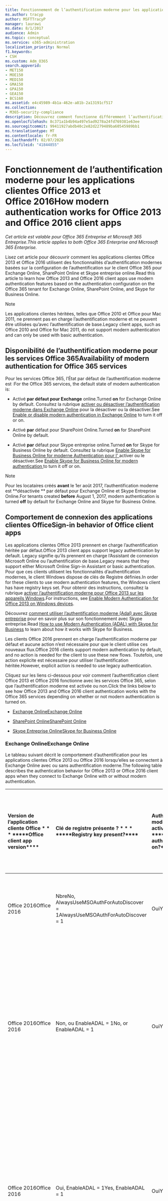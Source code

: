 ```yaml
---
title: Fonctionnement de l’authentification moderne pour les applications clientes Office 2013 et Office 2016
ms.author: tracyp
author: MSFTTracyP
manager: laurawi
ms.date: 8/1/2017
audience: Admin
ms.topic: conceptual
ms.service: o365-administration
localization_priority: Normal
f1.keywords:
- CSH
ms.custom: Adm_O365
search.appverid:
- MET150
- MOE150
- MED150
- GMA150
- GPA150
- GEA150
- BCS160
ms.assetid: e4c45989-4b1a-462e-a81b-2a13191cf517
ms.collection:
- M365-security-compliance
description: Découvrez comment fonctionne différemment l’authentification moderne Office 365 pour les applications clientes Office 2013 et 2016.
ms.openlocfilehash: 8c371a1b4b94a497e5ad9278a24fd769381e63ee
ms.sourcegitcommit: 99411927abdb40c2e82d2279489ba60545989bb1
ms.translationtype: MT
ms.contentlocale: fr-FR
ms.lasthandoff: 02/07/2020
ms.locfileid: "41844855"
---
```

# <a name="how-modern-authentication-works-for-office-2013-and-office-2016-client-apps"></a><span data-ttu-id="4ea87-103">Fonctionnement de l’authentification moderne pour les applications clientes Office 2013 et Office 2016</span><span class="sxs-lookup"><span data-stu-id="4ea87-103">How modern authentication works for Office 2013 and Office 2016 client apps</span></span>

<span data-ttu-id="4ea87-104">*Cet article est valable pour Office 365 Entreprise et Microsoft 365 Entreprise*.</span><span class="sxs-lookup"><span data-stu-id="4ea87-104">*This article applies to both Office 365 Enterprise and Microsoft 365 Enterprise.*</span></span>

<span data-ttu-id="4ea87-105">Lisez cet article pour découvrir comment les applications clientes Office 2013 et Office 2016 utilisent des fonctionnalités d’authentification modernes basées sur la configuration de l’authentification sur le client Office 365 pour Exchange Online, SharePoint Online et Skype entreprise online.</span><span class="sxs-lookup"><span data-stu-id="4ea87-105">Read this article to learn how Office 2013 and Office 2016 client apps use modern authentication features based on the authentication configuration on the Office 365 tenant for Exchange Online, SharePoint Online, and Skype for Business Online.</span></span>

> [!NOTE]
> <span data-ttu-id="4ea87-106">Les applications clientes héritées, telles que Office 2010 et Office pour Mac 2011, ne prennent pas en charge l’authentification moderne et ne peuvent être utilisées qu’avec l’authentification de base.</span><span class="sxs-lookup"><span data-stu-id="4ea87-106">Legacy client apps, such as Office 2010 and Office for Mac 2011, do not support modern authentication and can only be used with basic authentication.</span></span>

## <a name="availability-of-modern-authentication-for-office-365-services"></a><span data-ttu-id="4ea87-107">Disponibilité de l’authentification moderne pour les services Office 365</span><span class="sxs-lookup"><span data-stu-id="4ea87-107">Availability of modern authentication for Office 365 services</span></span>

<span data-ttu-id="4ea87-108">Pour les services Office 365, l’État par défaut de l’authentification moderne est :</span><span class="sxs-lookup"><span data-stu-id="4ea87-108">For the Office 365 services, the default state of modern authentication is:</span></span>
  
- <span data-ttu-id="4ea87-109">Activé **par défaut pour Exchange** online.</span><span class="sxs-lookup"><span data-stu-id="4ea87-109">Turned **on** for Exchange Online by default.</span></span> <span data-ttu-id="4ea87-110">Consultez la rubrique [activer ou désactiver l’authentification moderne dans Exchange Online](https://support.office.com/article/58018196-f918-49cd-8238-56f57f38d662) pour la désactiver ou la désactiver.</span><span class="sxs-lookup"><span data-stu-id="4ea87-110">See [Enable or disable modern authentication in Exchange Online](https://support.office.com/article/58018196-f918-49cd-8238-56f57f38d662) to turn it off or on.</span></span> 
    
- <span data-ttu-id="4ea87-111">Activé **par** défaut pour SharePoint Online.</span><span class="sxs-lookup"><span data-stu-id="4ea87-111">Turned **on** for SharePoint Online by default.</span></span> 
    
- <span data-ttu-id="4ea87-112">Activé **par** défaut pour Skype entreprise online.</span><span class="sxs-lookup"><span data-stu-id="4ea87-112">Turned **on** for Skype for Business Online by default.</span></span> <span data-ttu-id="4ea87-113">Consultez la rubrique [Enable Skype for Business Online for moderne Authentication pour l' ](https://social.technet.microsoft.com/wiki/contents/articles/34339.skype-for-business-online-enable-your-tenant-for-modern-authentication.aspx)activer ou le désactiver.</span><span class="sxs-lookup"><span data-stu-id="4ea87-113">See [Enable Skype for Business Online for modern authentication ](https://social.technet.microsoft.com/wiki/contents/articles/34339.skype-for-business-online-enable-your-tenant-for-modern-authentication.aspx)to turn it off or on.</span></span>

> [!NOTE]
> <span data-ttu-id="4ea87-114">Pour les locataires créés **avant** le 1er août 2017, l’authentification moderne est \*\*désactivée \*\* par défaut pour Exchange Online et Skype Entreprise Online.</span><span class="sxs-lookup"><span data-stu-id="4ea87-114">For tenants created **before** August 1, 2017, modern authentication is turned **off** by default for Exchange Online and Skype for Business Online.</span></span>
    
## <a name="sign-in-behavior-of-office-client-apps"></a><span data-ttu-id="4ea87-115">Comportement de connexion des applications clientes Office</span><span class="sxs-lookup"><span data-stu-id="4ea87-115">Sign-in behavior of Office client apps</span></span>

<span data-ttu-id="4ea87-116">Les applications clientes Office 2013 prennent en charge l’authentification héritée par défaut.</span><span class="sxs-lookup"><span data-stu-id="4ea87-116">Office 2013 client apps support legacy authentication by default.</span></span> <span data-ttu-id="4ea87-117">Legacy signifie qu’ils prennent en charge l’Assistant de connexion Microsoft Online ou l’authentification de base.</span><span class="sxs-lookup"><span data-stu-id="4ea87-117">Legacy means that they support either Microsoft Online Sign-in Assistant or basic authentication.</span></span> <span data-ttu-id="4ea87-118">Pour que ces clients utilisent les fonctionnalités d’authentification modernes, le client Windows dispose de clés de Registre définies.</span><span class="sxs-lookup"><span data-stu-id="4ea87-118">In order for these clients to use modern authentication features, the Windows client has have registry keys set.</span></span> <span data-ttu-id="4ea87-119">Pour obtenir des instructions, consultez la rubrique [activer l’authentification moderne pour Office 2013 sur les appareils Windows](https://support.office.com/article/7dc1c01a-090f-4971-9677-f1b192d6c910).</span><span class="sxs-lookup"><span data-stu-id="4ea87-119">For instructions, see [Enable Modern Authentication for Office 2013 on Windows devices](https://support.office.com/article/7dc1c01a-090f-4971-9677-f1b192d6c910).</span></span>
  
<span data-ttu-id="4ea87-120">Découvrez [comment utiliser l’authentification moderne (Adal) avec Skype entreprise](https://go.microsoft.com/fwlink/p/?LinkId=785431) pour en savoir plus sur son fonctionnement avec Skype entreprise.</span><span class="sxs-lookup"><span data-stu-id="4ea87-120">Read [How to use Modern Authentication (ADAL) with Skype for Business](https://go.microsoft.com/fwlink/p/?LinkId=785431) to learn about how it works with Skype for Business.</span></span> 
  
<span data-ttu-id="4ea87-121">Les clients Office 2016 prennent en charge l’authentification moderne par défaut et aucune action n’est nécessaire pour que le client utilise ces nouveaux flux.</span><span class="sxs-lookup"><span data-stu-id="4ea87-121">Office 2016 clients support modern authentication by default, and no action is needed for the client to use these new flows.</span></span> <span data-ttu-id="4ea87-122">Toutefois, une action explicite est nécessaire pour utiliser l’authentification héritée.</span><span class="sxs-lookup"><span data-stu-id="4ea87-122">However, explicit action is needed to use legacy authentication.</span></span>
  
<span data-ttu-id="4ea87-123">Cliquez sur les liens ci-dessous pour voir comment l’authentification client Office 2013 et Office 2016 fonctionne avec les services Office 365, selon que l’authentification moderne est activée ou non.</span><span class="sxs-lookup"><span data-stu-id="4ea87-123">Click the links below to see how Office 2013 and Office 2016 client authentication works with the Office 365 services depending on whether or not modern authentication is turned on.</span></span>
  
- [<span data-ttu-id="4ea87-124">Exchange Online</span><span class="sxs-lookup"><span data-stu-id="4ea87-124">Exchange Online</span></span>](modern-auth-for-office-2013-and-2016.md#BK_EchangeOnline)
    
- [<span data-ttu-id="4ea87-125">SharePoint Online</span><span class="sxs-lookup"><span data-stu-id="4ea87-125">SharePoint Online</span></span>](modern-auth-for-office-2013-and-2016.md#BK_SharePointOnline)
    
- [<span data-ttu-id="4ea87-126">Skype Entreprise Online</span><span class="sxs-lookup"><span data-stu-id="4ea87-126">Skype for Business Online</span></span>](modern-auth-for-office-2013-and-2016.md#BK_SFBO)
    
<span data-ttu-id="4ea87-127"><a name="BK_EchangeOnline"> </a></span><span class="sxs-lookup"><span data-stu-id="4ea87-127"><a name="BK_EchangeOnline"> </a></span></span>
### <a name="exchange-online"></a><span data-ttu-id="4ea87-128">Exchange Online</span><span class="sxs-lookup"><span data-stu-id="4ea87-128">Exchange Online</span></span>

<span data-ttu-id="4ea87-129">Le tableau suivant décrit le comportement d’authentification pour les applications clientes Office 2013 ou Office 2016 lorsqu’elles se connectent à Exchange Online avec ou sans authentification moderne.</span><span class="sxs-lookup"><span data-stu-id="4ea87-129">The following table describes the authentication behavior for Office 2013 or Office 2016 client apps when they connect to Exchange Online with or without modern authentication.</span></span>
  
|<span data-ttu-id="4ea87-130">Version de l’application cliente Office \* \* \* \*</span><span class="sxs-lookup"><span data-stu-id="4ea87-130">\*\*\*\*Office client app version\*\*\*\*</span></span>|<span data-ttu-id="4ea87-131">Clé de registre présente ? \* \* \* \*</span><span class="sxs-lookup"><span data-stu-id="4ea87-131">\*\*\*\*Registry key present?\*\*\*\*</span></span>|<span data-ttu-id="4ea87-132">Authentification moderne activée ? \* \* \* \*</span><span class="sxs-lookup"><span data-stu-id="4ea87-132">\*\*\*\*Modern authentication on?\*\*\*\*</span></span>|<span data-ttu-id="4ea87-133">Comportement d’authentification avec l’authentification moderne activée pour le client (par défaut) \* \* \* \*</span><span class="sxs-lookup"><span data-stu-id="4ea87-133">\*\*\*\*Authentication behavior with modern authentication turned on for the tenant (default)\*\*\*\*</span></span>|<span data-ttu-id="4ea87-134">Comportement d’authentification avec l’authentification moderne désactivée pour le client \* \* \* \*</span><span class="sxs-lookup"><span data-stu-id="4ea87-134">\*\*\*\*Authentication behavior with modern authentication turned off for the tenant\*\*\*\*</span></span>|
|:-----|:-----|:-----|:-----|:-----|
|<span data-ttu-id="4ea87-135">Office 2016</span><span class="sxs-lookup"><span data-stu-id="4ea87-135">Office 2016</span></span>  <br/> |<span data-ttu-id="4ea87-136">Nbre</span><span class="sxs-lookup"><span data-stu-id="4ea87-136">No,</span></span> <br> <span data-ttu-id="4ea87-137">AlwaysUseMSOAuthForAutoDiscover = 1</span><span class="sxs-lookup"><span data-stu-id="4ea87-137">AlwaysUseMSOAuthForAutoDiscover = 1</span></span> <br/> |<span data-ttu-id="4ea87-138">Oui</span><span class="sxs-lookup"><span data-stu-id="4ea87-138">Yes</span></span>  <br/> |<span data-ttu-id="4ea87-139">Force l’authentification moderne sur Outlook 2010, 2013 ou 2016</span><span class="sxs-lookup"><span data-stu-id="4ea87-139">Forces modern authentication on Outlook 2010, 2013 or 2016</span></span> <br/> [<span data-ttu-id="4ea87-140">Plus d’informations</span><span class="sxs-lookup"><span data-stu-id="4ea87-140">More info</span></span>](https://support.microsoft.com/help/3126599/outlook-prompts-for-password-when-modern-authentication-is-enabled)|<span data-ttu-id="4ea87-141">Force l’authentification moderne dans le client Outlook.</span><span class="sxs-lookup"><span data-stu-id="4ea87-141">Forces modern authentication within the Outlook client.</span></span><br/> |
|<span data-ttu-id="4ea87-142">Office 2016</span><span class="sxs-lookup"><span data-stu-id="4ea87-142">Office 2016</span></span>  <br/> |<span data-ttu-id="4ea87-143">Non, ou EnableADAL = 1</span><span class="sxs-lookup"><span data-stu-id="4ea87-143">No, or EnableADAL = 1</span></span>  <br/> |<span data-ttu-id="4ea87-144">Oui</span><span class="sxs-lookup"><span data-stu-id="4ea87-144">Yes</span></span>  <br/> |<span data-ttu-id="4ea87-145">L’authentification moderne est tentée en premier.</span><span class="sxs-lookup"><span data-stu-id="4ea87-145">Modern authentication is attempted first.</span></span> <span data-ttu-id="4ea87-146">Si le serveur refuse une connexion d’authentification moderne, l’authentification de base est alors utilisée.</span><span class="sxs-lookup"><span data-stu-id="4ea87-146">If the server refuses a modern authentication connection, then basic authentication is used.</span></span> <span data-ttu-id="4ea87-147">Le serveur refuse l’authentification moderne lorsque le client n’est pas activé.</span><span class="sxs-lookup"><span data-stu-id="4ea87-147">Server refuses modern authentication when the tenant is not enabled.</span></span>  <br/> |<span data-ttu-id="4ea87-148">L’authentification moderne est tentée en premier.</span><span class="sxs-lookup"><span data-stu-id="4ea87-148">Modern authentication is attempted first.</span></span> <span data-ttu-id="4ea87-149">Si le serveur refuse une connexion d’authentification moderne, l’authentification de base est alors utilisée.</span><span class="sxs-lookup"><span data-stu-id="4ea87-149">If the server refuses a modern authentication connection, then basic authentication is used.</span></span> <span data-ttu-id="4ea87-150">Le serveur refuse l’authentification moderne lorsque le client n’est pas activé.</span><span class="sxs-lookup"><span data-stu-id="4ea87-150">Server refuses modern authentication when the tenant is not enabled.</span></span>  <br/> |
|<span data-ttu-id="4ea87-151">Office 2016</span><span class="sxs-lookup"><span data-stu-id="4ea87-151">Office 2016</span></span>  <br/> |<span data-ttu-id="4ea87-152">Oui, EnableADAL = 1</span><span class="sxs-lookup"><span data-stu-id="4ea87-152">Yes, EnableADAL = 1</span></span>  <br/> |<span data-ttu-id="4ea87-153">Oui</span><span class="sxs-lookup"><span data-stu-id="4ea87-153">Yes</span></span>  <br/> |<span data-ttu-id="4ea87-154">L’authentification moderne est tentée en premier.</span><span class="sxs-lookup"><span data-stu-id="4ea87-154">Modern authentication is attempted first.</span></span> <span data-ttu-id="4ea87-155">Si le serveur refuse une connexion d’authentification moderne, l’authentification de base est alors utilisée.</span><span class="sxs-lookup"><span data-stu-id="4ea87-155">If the server refuses a modern authentication connection, then basic authentication is used.</span></span> <span data-ttu-id="4ea87-156">Le serveur refuse l’authentification moderne lorsque le client n’est pas activé.</span><span class="sxs-lookup"><span data-stu-id="4ea87-156">Server refuses modern authentication when the tenant is not enabled.</span></span>  <br/> |<span data-ttu-id="4ea87-157">L’authentification moderne est tentée en premier.</span><span class="sxs-lookup"><span data-stu-id="4ea87-157">Modern authentication is attempted first.</span></span> <span data-ttu-id="4ea87-158">Si le serveur refuse une connexion d’authentification moderne, l’authentification de base est alors utilisée.</span><span class="sxs-lookup"><span data-stu-id="4ea87-158">If the server refuses a modern authentication connection, then basic authentication is used.</span></span> <span data-ttu-id="4ea87-159">Le serveur refuse l’authentification moderne lorsque le client n’est pas activé.</span><span class="sxs-lookup"><span data-stu-id="4ea87-159">Server refuses modern authentication when the tenant is not enabled.</span></span>  <br/> |
|<span data-ttu-id="4ea87-160">Office 2016</span><span class="sxs-lookup"><span data-stu-id="4ea87-160">Office 2016</span></span>  <br/> |<span data-ttu-id="4ea87-161">Oui, EnableADAL = 0</span><span class="sxs-lookup"><span data-stu-id="4ea87-161">Yes, EnableADAL=0</span></span>  <br/> |<span data-ttu-id="4ea87-162">Non</span><span class="sxs-lookup"><span data-stu-id="4ea87-162">No</span></span>  <br/> |<span data-ttu-id="4ea87-163">Authentification de base</span><span class="sxs-lookup"><span data-stu-id="4ea87-163">Basic authentication</span></span>  <br/> |<span data-ttu-id="4ea87-164">Authentification de base</span><span class="sxs-lookup"><span data-stu-id="4ea87-164">Basic authentication</span></span>  <br/> |
|<span data-ttu-id="4ea87-165">Office 2013</span><span class="sxs-lookup"><span data-stu-id="4ea87-165">Office 2013</span></span>  <br/> |<span data-ttu-id="4ea87-166">Non</span><span class="sxs-lookup"><span data-stu-id="4ea87-166">No</span></span>  <br/> |<span data-ttu-id="4ea87-167">Non</span><span class="sxs-lookup"><span data-stu-id="4ea87-167">No</span></span>  <br/> |<span data-ttu-id="4ea87-168">Authentification de base</span><span class="sxs-lookup"><span data-stu-id="4ea87-168">Basic authentication</span></span>  <br/> |<span data-ttu-id="4ea87-169">Authentification de base</span><span class="sxs-lookup"><span data-stu-id="4ea87-169">Basic authentication</span></span>  <br/> |
|<span data-ttu-id="4ea87-170">Office 2013</span><span class="sxs-lookup"><span data-stu-id="4ea87-170">Office 2013</span></span>  <br/> |<span data-ttu-id="4ea87-171">Oui, EnableADAL = 1</span><span class="sxs-lookup"><span data-stu-id="4ea87-171">Yes, EnableADAL = 1</span></span>  <br/> |<span data-ttu-id="4ea87-172">Oui</span><span class="sxs-lookup"><span data-stu-id="4ea87-172">Yes</span></span>  <br/> |<span data-ttu-id="4ea87-173">L’authentification moderne est tentée en premier.</span><span class="sxs-lookup"><span data-stu-id="4ea87-173">Modern authentication is attempted first.</span></span> <span data-ttu-id="4ea87-174">Si le serveur refuse une connexion d’authentification moderne, l’authentification de base est alors utilisée.</span><span class="sxs-lookup"><span data-stu-id="4ea87-174">If the server refuses a modern authentication connection, then basic authentication is used.</span></span> <span data-ttu-id="4ea87-175">Le serveur refuse l’authentification moderne lorsque le client n’est pas activé.</span><span class="sxs-lookup"><span data-stu-id="4ea87-175">Server refuses modern authentication when the tenant is not enabled.</span></span>  <br/> |<span data-ttu-id="4ea87-176">L’authentification moderne est tentée en premier.</span><span class="sxs-lookup"><span data-stu-id="4ea87-176">Modern authentication is attempted first.</span></span> <span data-ttu-id="4ea87-177">Si le serveur refuse une connexion d’authentification moderne, l’authentification de base est alors utilisée.</span><span class="sxs-lookup"><span data-stu-id="4ea87-177">If the server refuses a modern authentication connection, then basic authentication is used.</span></span> <span data-ttu-id="4ea87-178">Le serveur refuse l’authentification moderne lorsque le client n’est pas activé.</span><span class="sxs-lookup"><span data-stu-id="4ea87-178">Server refuses modern authentication when the tenant is not enabled.</span></span>  <br/> |
   
<span data-ttu-id="4ea87-179"><a name="BK_SharePointOnline"> </a></span><span class="sxs-lookup"><span data-stu-id="4ea87-179"><a name="BK_SharePointOnline"> </a></span></span>
### <a name="sharepoint-online"></a><span data-ttu-id="4ea87-180">SharePoint Online</span><span class="sxs-lookup"><span data-stu-id="4ea87-180">SharePoint Online</span></span>

<span data-ttu-id="4ea87-181">Le tableau suivant décrit le comportement d’authentification pour les applications clientes Office 2013 ou Office 2016 lorsqu’elles se connectent à SharePoint Online avec ou sans authentification moderne.</span><span class="sxs-lookup"><span data-stu-id="4ea87-181">The following table describes the authentication behavior for Office 2013 or Office 2016 client apps when they connect to SharePoint Online with or without modern authentication.</span></span>
  
|<span data-ttu-id="4ea87-182">Version de l’application cliente Office \* \* \* \*</span><span class="sxs-lookup"><span data-stu-id="4ea87-182">\*\*\*\*Office client app version\*\*\*\*</span></span>|<span data-ttu-id="4ea87-183">Clé de registre présente ? \* \* \* \*</span><span class="sxs-lookup"><span data-stu-id="4ea87-183">\*\*\*\*Registry key present?\*\*\*\*</span></span>|<span data-ttu-id="4ea87-184">Authentification moderne activée ? \* \* \* \*</span><span class="sxs-lookup"><span data-stu-id="4ea87-184">\*\*\*\*Modern authentication on?\*\*\*\*</span></span>|<span data-ttu-id="4ea87-185">Comportement d’authentification avec l’authentification moderne activée pour le client (par défaut) \* \* \* \*</span><span class="sxs-lookup"><span data-stu-id="4ea87-185">\*\*\*\*Authentication behavior with modern authentication turned on for the tenant (default)\*\*\*\*</span></span>|<span data-ttu-id="4ea87-186">Comportement d’authentification avec l’authentification moderne désactivée pour le client \* \* \* \*</span><span class="sxs-lookup"><span data-stu-id="4ea87-186">\*\*\*\*Authentication behavior with modern authentication turned off for the tenant\*\*\*\*</span></span>|
|:-----|:-----|:-----|:-----|:-----|
|<span data-ttu-id="4ea87-187">Office 2016</span><span class="sxs-lookup"><span data-stu-id="4ea87-187">Office 2016</span></span>  <br/> |<span data-ttu-id="4ea87-188">Non, ou EnableADAL = 1</span><span class="sxs-lookup"><span data-stu-id="4ea87-188">No, or EnableADAL = 1</span></span>  <br/> |<span data-ttu-id="4ea87-189">Oui</span><span class="sxs-lookup"><span data-stu-id="4ea87-189">Yes</span></span>  <br/> |<span data-ttu-id="4ea87-190">Authentification moderne uniquement.</span><span class="sxs-lookup"><span data-stu-id="4ea87-190">Modern authentication only.</span></span>  <br/> |<span data-ttu-id="4ea87-191">Échec de la connexion.</span><span class="sxs-lookup"><span data-stu-id="4ea87-191">Failure to connect.</span></span>  <br/> |
|<span data-ttu-id="4ea87-192">Office 2016</span><span class="sxs-lookup"><span data-stu-id="4ea87-192">Office 2016</span></span>  <br/> |<span data-ttu-id="4ea87-193">Oui, EnableADAL = 1</span><span class="sxs-lookup"><span data-stu-id="4ea87-193">Yes, EnableADAL = 1</span></span>  <br/> |<span data-ttu-id="4ea87-194">Oui</span><span class="sxs-lookup"><span data-stu-id="4ea87-194">Yes</span></span>  <br/> |<span data-ttu-id="4ea87-195">Authentification moderne uniquement.</span><span class="sxs-lookup"><span data-stu-id="4ea87-195">Modern authentication only.</span></span>  <br/> |<span data-ttu-id="4ea87-196">Échec de la connexion.</span><span class="sxs-lookup"><span data-stu-id="4ea87-196">Failure to connect.</span></span>  <br/> |
|<span data-ttu-id="4ea87-197">Office 2016</span><span class="sxs-lookup"><span data-stu-id="4ea87-197">Office 2016</span></span>  <br/> |<span data-ttu-id="4ea87-198">Oui, EnableADAL = 0</span><span class="sxs-lookup"><span data-stu-id="4ea87-198">Yes, EnableADAL = 0</span></span>  <br/> |<span data-ttu-id="4ea87-199">Non</span><span class="sxs-lookup"><span data-stu-id="4ea87-199">No</span></span>  <br/> |<span data-ttu-id="4ea87-200">Assistant de connexion Microsoft Online uniquement.</span><span class="sxs-lookup"><span data-stu-id="4ea87-200">Microsoft Online Sign-in Assistant only.</span></span>  <br/> |<span data-ttu-id="4ea87-201">Assistant de connexion Microsoft Online uniquement.</span><span class="sxs-lookup"><span data-stu-id="4ea87-201">Microsoft Online Sign-in Assistant only.</span></span>  <br/> |
|<span data-ttu-id="4ea87-202">Office 2013</span><span class="sxs-lookup"><span data-stu-id="4ea87-202">Office 2013</span></span>  <br/> |<span data-ttu-id="4ea87-203">Non</span><span class="sxs-lookup"><span data-stu-id="4ea87-203">No</span></span>  <br/> |<span data-ttu-id="4ea87-204">Non</span><span class="sxs-lookup"><span data-stu-id="4ea87-204">No</span></span>  <br/> |<span data-ttu-id="4ea87-205">Assistant de connexion Microsoft Online uniquement.</span><span class="sxs-lookup"><span data-stu-id="4ea87-205">Microsoft Online Sign-in Assistant only.</span></span>  <br/> |<span data-ttu-id="4ea87-206">Assistant de connexion Microsoft Online uniquement.</span><span class="sxs-lookup"><span data-stu-id="4ea87-206">Microsoft Online Sign-in Assistant only.</span></span>  <br/> |
|<span data-ttu-id="4ea87-207">Office 2013</span><span class="sxs-lookup"><span data-stu-id="4ea87-207">Office 2013</span></span>  <br/> |<span data-ttu-id="4ea87-208">Oui, EnableADAL = 1</span><span class="sxs-lookup"><span data-stu-id="4ea87-208">Yes, EnableADAL = 1</span></span>  <br/> |<span data-ttu-id="4ea87-209">Oui</span><span class="sxs-lookup"><span data-stu-id="4ea87-209">Yes</span></span>  <br/> |<span data-ttu-id="4ea87-210">Authentification moderne uniquement.</span><span class="sxs-lookup"><span data-stu-id="4ea87-210">Modern authentication only.</span></span>  <br/> |<span data-ttu-id="4ea87-211">Échec de la connexion.</span><span class="sxs-lookup"><span data-stu-id="4ea87-211">Failure to connect.</span></span>  <br/> |
   
### <a name="skype-for-business-online"></a><span data-ttu-id="4ea87-212">Skype Entreprise Online</span><span class="sxs-lookup"><span data-stu-id="4ea87-212">Skype for Business Online</span></span>
<span data-ttu-id="4ea87-213"><a name="BK_SFBO"> </a></span><span class="sxs-lookup"><span data-stu-id="4ea87-213"><a name="BK_SFBO"> </a></span></span>

<span data-ttu-id="4ea87-214">Le tableau suivant décrit le comportement d’authentification pour les applications clientes Office 2013 ou Office 2016 lorsqu’elles se connectent à Skype entreprise Online avec ou sans authentification moderne.</span><span class="sxs-lookup"><span data-stu-id="4ea87-214">The following table describes the authentication behavior for Office 2013 or Office 2016 client apps when they connect to Skype for Business Online with or without modern authentication.</span></span>
  
|<span data-ttu-id="4ea87-215">Version de l’application cliente Office \* \* \* \*</span><span class="sxs-lookup"><span data-stu-id="4ea87-215">\*\*\*\*Office client app version\*\*\*\*</span></span>|<span data-ttu-id="4ea87-216">Clé de registre présente ? \* \* \* \*</span><span class="sxs-lookup"><span data-stu-id="4ea87-216">\*\*\*\*Registry key present?\*\*\*\*</span></span>|<span data-ttu-id="4ea87-217">Authentification moderne activée ? \* \* \* \*</span><span class="sxs-lookup"><span data-stu-id="4ea87-217">\*\*\*\*Modern authentication on?\*\*\*\*</span></span>|<span data-ttu-id="4ea87-218">Comportement d’authentification avec l’authentification moderne activée pour le client \* \* \* \*</span><span class="sxs-lookup"><span data-stu-id="4ea87-218">\*\*\*\*Authentication behavior with modern authentication turned on for the tenant\*\*\*\*</span></span>|<span data-ttu-id="4ea87-219">Comportement d’authentification avec l’authentification moderne désactivé pour le client (par défaut) \* \* \* \*</span><span class="sxs-lookup"><span data-stu-id="4ea87-219">\*\*\*\*Authentication behavior with modern authentication turned off for the tenant (default)\*\*\*\*</span></span>|
|:-----|:-----|:-----|:-----|:-----|
|<span data-ttu-id="4ea87-220">Office 2016</span><span class="sxs-lookup"><span data-stu-id="4ea87-220">Office 2016</span></span>  <br/> |<span data-ttu-id="4ea87-221">Non, ou EnableADAL = 1</span><span class="sxs-lookup"><span data-stu-id="4ea87-221">No, or EnableADAL = 1</span></span>  <br/> |<span data-ttu-id="4ea87-222">Oui</span><span class="sxs-lookup"><span data-stu-id="4ea87-222">Yes</span></span>  <br/> |<span data-ttu-id="4ea87-223">L’authentification moderne est tentée en premier.</span><span class="sxs-lookup"><span data-stu-id="4ea87-223">Modern authentication is attempted first.</span></span> <span data-ttu-id="4ea87-224">Si le serveur refuse une connexion d’authentification moderne, l’Assistant de connexion Microsoft Online est utilisé.</span><span class="sxs-lookup"><span data-stu-id="4ea87-224">If the server refuses a modern authentication connection, then Microsoft Online Sign-in Assistant is used.</span></span> <span data-ttu-id="4ea87-225">Le serveur refuse l’authentification moderne lorsque les locataires Skype entreprise Online ne sont pas activés.</span><span class="sxs-lookup"><span data-stu-id="4ea87-225">Server refuses modern authentication when Skype for Business Online tenants are not enabled.</span></span>  <br/> |<span data-ttu-id="4ea87-226">L’authentification moderne est tentée en premier.</span><span class="sxs-lookup"><span data-stu-id="4ea87-226">Modern authentication is attempted first.</span></span> <span data-ttu-id="4ea87-227">Si le serveur refuse une connexion d’authentification moderne, l’Assistant de connexion Microsoft Online est utilisé.</span><span class="sxs-lookup"><span data-stu-id="4ea87-227">If the server refuses a modern authentication connection, then Microsoft Online Sign-in Assistant is used.</span></span> <span data-ttu-id="4ea87-228">Le serveur refuse l’authentification moderne lorsque les locataires Skype entreprise Online ne sont pas activés.</span><span class="sxs-lookup"><span data-stu-id="4ea87-228">Server refuses modern authentication when Skype for Business Online tenants are not enabled.</span></span>  <br/> |
|<span data-ttu-id="4ea87-229">Office 2016</span><span class="sxs-lookup"><span data-stu-id="4ea87-229">Office 2016</span></span>  <br/> |<span data-ttu-id="4ea87-230">Oui, EnableADAL = 1</span><span class="sxs-lookup"><span data-stu-id="4ea87-230">Yes, EnableADAL = 1</span></span>  <br/> |<span data-ttu-id="4ea87-231">Oui</span><span class="sxs-lookup"><span data-stu-id="4ea87-231">Yes</span></span>  <br/> |<span data-ttu-id="4ea87-232">L’authentification moderne est tentée en premier.</span><span class="sxs-lookup"><span data-stu-id="4ea87-232">Modern authentication is attempted first.</span></span> <span data-ttu-id="4ea87-233">Si le serveur refuse une connexion d’authentification moderne, l’Assistant de connexion Microsoft Online est utilisé.</span><span class="sxs-lookup"><span data-stu-id="4ea87-233">If the server refuses a modern authentication connection, then Microsoft Online Sign-in Assistant is used.</span></span> <span data-ttu-id="4ea87-234">Le serveur refuse l’authentification moderne lorsque les locataires Skype entreprise Online ne sont pas activés.</span><span class="sxs-lookup"><span data-stu-id="4ea87-234">Server refuses modern authentication when Skype for Business Online tenants are not enabled.</span></span>  <br/> |<span data-ttu-id="4ea87-235">L’authentification moderne est tentée en premier.</span><span class="sxs-lookup"><span data-stu-id="4ea87-235">Modern authentication is attempted first.</span></span> <span data-ttu-id="4ea87-236">Si le serveur refuse une connexion d’authentification moderne, l’Assistant de connexion Microsoft Online est utilisé.</span><span class="sxs-lookup"><span data-stu-id="4ea87-236">If the server refuses a modern authentication connection, then Microsoft Online Sign-in Assistant is used.</span></span> <span data-ttu-id="4ea87-237">Le serveur refuse l’authentification moderne lorsque les locataires Skype entreprise Online ne sont pas activés.</span><span class="sxs-lookup"><span data-stu-id="4ea87-237">Server refuses modern authentication when Skype for Business Online tenants are not enabled.</span></span>  <br/> |
|<span data-ttu-id="4ea87-238">Office 2016</span><span class="sxs-lookup"><span data-stu-id="4ea87-238">Office 2016</span></span>  <br/> |<span data-ttu-id="4ea87-239">Oui, EnableADAL = 0</span><span class="sxs-lookup"><span data-stu-id="4ea87-239">Yes, EnableADAL = 0</span></span>  <br/> |<span data-ttu-id="4ea87-240">Non</span><span class="sxs-lookup"><span data-stu-id="4ea87-240">No</span></span>  <br/> |<span data-ttu-id="4ea87-241">Assistant de connexion Microsoft Online uniquement.</span><span class="sxs-lookup"><span data-stu-id="4ea87-241">Microsoft Online Sign-in Assistant only.</span></span>  <br/> |<span data-ttu-id="4ea87-242">Assistant de connexion Microsoft Online uniquement.</span><span class="sxs-lookup"><span data-stu-id="4ea87-242">Microsoft Online Sign-in Assistant only.</span></span>  <br/> |
|<span data-ttu-id="4ea87-243">Office 2013</span><span class="sxs-lookup"><span data-stu-id="4ea87-243">Office 2013</span></span>  <br/> |<span data-ttu-id="4ea87-244">Non</span><span class="sxs-lookup"><span data-stu-id="4ea87-244">No</span></span>  <br/> |<span data-ttu-id="4ea87-245">Non</span><span class="sxs-lookup"><span data-stu-id="4ea87-245">No</span></span>  <br/> |<span data-ttu-id="4ea87-246">Assistant de connexion Microsoft Online uniquement.</span><span class="sxs-lookup"><span data-stu-id="4ea87-246">Microsoft Online Sign-in Assistant only.</span></span>  <br/> |<span data-ttu-id="4ea87-247">Assistant de connexion Microsoft Online uniquement.</span><span class="sxs-lookup"><span data-stu-id="4ea87-247">Microsoft Online Sign-in Assistant only.</span></span>  <br/> |
|<span data-ttu-id="4ea87-248">Office 2013</span><span class="sxs-lookup"><span data-stu-id="4ea87-248">Office 2013</span></span>  <br/> |<span data-ttu-id="4ea87-249">Oui, EnableADAL = 1</span><span class="sxs-lookup"><span data-stu-id="4ea87-249">Yes, EnableADAL = 1</span></span>  <br/> |<span data-ttu-id="4ea87-250">Oui</span><span class="sxs-lookup"><span data-stu-id="4ea87-250">Yes</span></span>  <br/> |<span data-ttu-id="4ea87-251">L’authentification moderne est tentée en premier.</span><span class="sxs-lookup"><span data-stu-id="4ea87-251">Modern authentication is attempted first.</span></span> <span data-ttu-id="4ea87-252">Si le serveur refuse une connexion d’authentification moderne, l’Assistant de connexion Microsoft Online est utilisé.</span><span class="sxs-lookup"><span data-stu-id="4ea87-252">If the server refuses a modern authentication connection, then Microsoft Online Sign-in Assistant is used.</span></span> <span data-ttu-id="4ea87-253">Le serveur refuse l’authentification moderne lorsque les locataires Skype entreprise Online ne sont pas activés.</span><span class="sxs-lookup"><span data-stu-id="4ea87-253">Server refuses modern authentication when Skype for Business Online tenants are not enabled.</span></span>  <br/> |<span data-ttu-id="4ea87-254">Assistant de connexion Microsoft Online uniquement.</span><span class="sxs-lookup"><span data-stu-id="4ea87-254">Microsoft Online Sign-in Assistant only.</span></span>  <br/> |
   
## <a name="see-also"></a><span data-ttu-id="4ea87-255">Voir aussi</span><span class="sxs-lookup"><span data-stu-id="4ea87-255">See also</span></span>

[<span data-ttu-id="4ea87-256">Activer l’Authentification moderne pour Office 2013 sur les appareils Windows</span><span class="sxs-lookup"><span data-stu-id="4ea87-256">Enable Modern Authentication for Office 2013 on Windows devices</span></span>](https://support.office.com/article/enable-modern-authentication-for-office-2013-on-windows-devices-7dc1c01a-090f-4971-9677-f1b192d6c910)

[<span data-ttu-id="4ea87-257">Planifier l’authentification multifacteur pour les déploiements d’Office 365 (pour les administrateurs d’Office 365)</span><span class="sxs-lookup"><span data-stu-id="4ea87-257">Plan for multi-factor authentication for Office 365 Deployments (for Office 365 administrators)</span></span>](https://support.office.com/article/plan-for-multi-factor-authentication-for-office-365-deployments-043807b2-21db-4d5c-b430-c8a6dee0e6ba)

[<span data-ttu-id="4ea87-258">Se connecter à Office 365 avec la vérification en deux étapes (pour les utilisateurs finaux)</span><span class="sxs-lookup"><span data-stu-id="4ea87-258">Sign in to Office 365 with 2-step verification (for end users)</span></span>](https://support.office.com/article/sign-in-to-office-365-with-2-step-verification-2b856342-170a-438e-9a4f-3c092394d3cb)

[<span data-ttu-id="4ea87-259">Vue d’ensemble de Microsoft 365 Entreprise</span><span class="sxs-lookup"><span data-stu-id="4ea87-259">Microsoft 365 Enterprise overview</span></span>](https://docs.microsoft.com/microsoft-365/enterprise/microsoft-365-overview)
